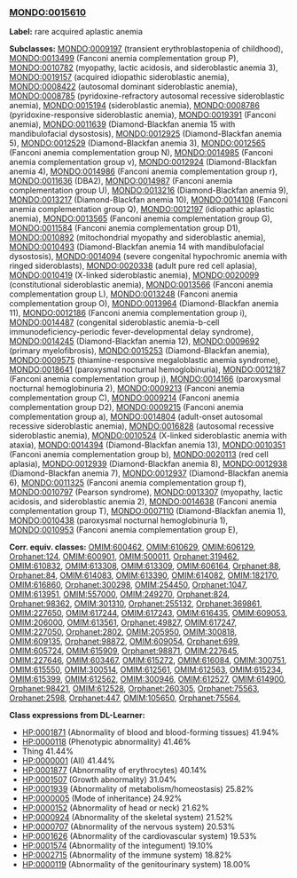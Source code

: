 
### [MONDO:0015610](http://purl.obolibrary.org/obo/MONDO_0015610)
**Label:** rare acquired aplastic anemia

**Subclasses:** [MONDO:0009197](http://purl.obolibrary.org/obo/MONDO_0009197) (transient erythroblastopenia of childhood), [MONDO:0013499](http://purl.obolibrary.org/obo/MONDO_0013499) (Fanconi anemia complementation group P), [MONDO:0010782](http://purl.obolibrary.org/obo/MONDO_0010782) (myopathy, lactic acidosis, and sideroblastic anemia 3), [MONDO:0019157](http://purl.obolibrary.org/obo/MONDO_0019157) (acquired idiopathic sideroblastic anemia), [MONDO:0008422](http://purl.obolibrary.org/obo/MONDO_0008422) (autosomal dominant sideroblastic anemia), [MONDO:0008785](http://purl.obolibrary.org/obo/MONDO_0008785) (pyridoxine-refractory autosomal recessive sideroblastic anemia), [MONDO:0015194](http://purl.obolibrary.org/obo/MONDO_0015194) (sideroblastic anemia), [MONDO:0008786](http://purl.obolibrary.org/obo/MONDO_0008786) (pyridoxine-responsive sideroblastic anemia), [MONDO:0019391](http://purl.obolibrary.org/obo/MONDO_0019391) (Fanconi anemia), [MONDO:0011639](http://purl.obolibrary.org/obo/MONDO_0011639) (Diamond-Blackfan anemia 15 with mandibulofacial dysostosis), [MONDO:0012925](http://purl.obolibrary.org/obo/MONDO_0012925) (Diamond-Blackfan anemia 5), [MONDO:0012529](http://purl.obolibrary.org/obo/MONDO_0012529) (Diamond-Blackfan anemia 3), [MONDO:0012565](http://purl.obolibrary.org/obo/MONDO_0012565) (Fanconi anemia complementation group N), [MONDO:0014985](http://purl.obolibrary.org/obo/MONDO_0014985) (Fanconi anemia complementation group v), [MONDO:0012924](http://purl.obolibrary.org/obo/MONDO_0012924) (Diamond-Blackfan anemia 4), [MONDO:0014986](http://purl.obolibrary.org/obo/MONDO_0014986) (Fanconi anemia complementation group r), [MONDO:0011636](http://purl.obolibrary.org/obo/MONDO_0011636) (DBA2), [MONDO:0014987](http://purl.obolibrary.org/obo/MONDO_0014987) (Fanconi anemia complementation group U), [MONDO:0013216](http://purl.obolibrary.org/obo/MONDO_0013216) (Diamond-Blackfan anemia 9), [MONDO:0013217](http://purl.obolibrary.org/obo/MONDO_0013217) (Diamond-Blackfan anemia 10), [MONDO:0014108](http://purl.obolibrary.org/obo/MONDO_0014108) (Fanconi anemia complementation group Q), [MONDO:0012197](http://purl.obolibrary.org/obo/MONDO_0012197) (idiopathic aplastic anemia), [MONDO:0013565](http://purl.obolibrary.org/obo/MONDO_0013565) (Fanconi anemia complementation group G), [MONDO:0011584](http://purl.obolibrary.org/obo/MONDO_0011584) (Fanconi anemia complementation group D1), [MONDO:0010892](http://purl.obolibrary.org/obo/MONDO_0010892) (mitochondrial myopathy and sideroblastic anemia), [MONDO:0010493](http://purl.obolibrary.org/obo/MONDO_0010493) (Diamond-Blackfan anemia 14 with mandibulofacial dysostosis), [MONDO:0014094](http://purl.obolibrary.org/obo/MONDO_0014094) (severe congenital hypochromic anemia with ringed sideroblasts), [MONDO:0020338](http://purl.obolibrary.org/obo/MONDO_0020338) (adult pure red cell aplasia), [MONDO:0010419](http://purl.obolibrary.org/obo/MONDO_0010419) (X-linked sideroblastic anemia), [MONDO:0020099](http://purl.obolibrary.org/obo/MONDO_0020099) (constitutional sideroblastic anemia), [MONDO:0013566](http://purl.obolibrary.org/obo/MONDO_0013566) (Fanconi anemia complementation group L), [MONDO:0013248](http://purl.obolibrary.org/obo/MONDO_0013248) (Fanconi anemia complementation group O), [MONDO:0013964](http://purl.obolibrary.org/obo/MONDO_0013964) (Diamond-Blackfan anemia 11), [MONDO:0012186](http://purl.obolibrary.org/obo/MONDO_0012186) (Fanconi anemia complementation group i), [MONDO:0014487](http://purl.obolibrary.org/obo/MONDO_0014487) (congenital sideroblastic anemia-b-cell immunodeficiency-periodic fever-developmental delay syndrome), [MONDO:0014245](http://purl.obolibrary.org/obo/MONDO_0014245) (Diamond-Blackfan anemia 12), [MONDO:0009692](http://purl.obolibrary.org/obo/MONDO_0009692) (primary myelofibrosis), [MONDO:0015253](http://purl.obolibrary.org/obo/MONDO_0015253) (Diamond-Blackfan anemia), [MONDO:0009575](http://purl.obolibrary.org/obo/MONDO_0009575) (thiamine-responsive megaloblastic anemia syndrome), [MONDO:0018641](http://purl.obolibrary.org/obo/MONDO_0018641) (paroxysmal nocturnal hemoglobinuria), [MONDO:0012187](http://purl.obolibrary.org/obo/MONDO_0012187) (Fanconi anemia complementation group j), [MONDO:0014166](http://purl.obolibrary.org/obo/MONDO_0014166) (paroxysmal nocturnal hemoglobinuria 2), [MONDO:0009213](http://purl.obolibrary.org/obo/MONDO_0009213) (Fanconi anemia complementation group C), [MONDO:0009214](http://purl.obolibrary.org/obo/MONDO_0009214) (Fanconi anemia complementation group D2), [MONDO:0009215](http://purl.obolibrary.org/obo/MONDO_0009215) (Fanconi anemia complementation group a), [MONDO:0014804](http://purl.obolibrary.org/obo/MONDO_0014804) (adult-onset autosomal recessive sideroblastic anemia), [MONDO:0016828](http://purl.obolibrary.org/obo/MONDO_0016828) (autosomal recessive sideroblastic anemia), [MONDO:0010524](http://purl.obolibrary.org/obo/MONDO_0010524) (X-linked sideroblastic anemia with ataxia), [MONDO:0014394](http://purl.obolibrary.org/obo/MONDO_0014394) (Diamond-Blackfan anemia 13), [MONDO:0010351](http://purl.obolibrary.org/obo/MONDO_0010351) (Fanconi anemia complementation group b), [MONDO:0020113](http://purl.obolibrary.org/obo/MONDO_0020113) (red cell aplasia), [MONDO:0012939](http://purl.obolibrary.org/obo/MONDO_0012939) (Diamond-Blackfan anemia 8), [MONDO:0012938](http://purl.obolibrary.org/obo/MONDO_0012938) (Diamond-Blackfan anemia 7), [MONDO:0012937](http://purl.obolibrary.org/obo/MONDO_0012937) (Diamond-Blackfan anemia 6), [MONDO:0011325](http://purl.obolibrary.org/obo/MONDO_0011325) (Fanconi anemia complementation group f), [MONDO:0010797](http://purl.obolibrary.org/obo/MONDO_0010797) (Pearson syndrome), [MONDO:0013307](http://purl.obolibrary.org/obo/MONDO_0013307) (myopathy, lactic acidosis, and sideroblastic anemia 2), [MONDO:0014638](http://purl.obolibrary.org/obo/MONDO_0014638) (Fanconi anemia complementation group T), [MONDO:0007110](http://purl.obolibrary.org/obo/MONDO_0007110) (Diamond-Blackfan anemia 1), [MONDO:0010438](http://purl.obolibrary.org/obo/MONDO_0010438) (paroxysmal nocturnal hemoglobinuria 1), [MONDO:0010953](http://purl.obolibrary.org/obo/MONDO_0010953) (Fanconi anemia complementation group E), 

**Corr. equiv. classes:** [OMIM:600462](http://purl.obolibrary.org/obo/OMIM_600462), [OMIM:610629](http://purl.obolibrary.org/obo/OMIM_610629), [OMIM:606129](http://purl.obolibrary.org/obo/OMIM_606129), [Orphanet:124](http://www.orpha.net/ORDO/Orphanet_124), [OMIM:600901](http://purl.obolibrary.org/obo/OMIM_600901), [OMIM:500011](http://purl.obolibrary.org/obo/OMIM_500011), [Orphanet:319462](http://www.orpha.net/ORDO/Orphanet_319462), [OMIM:610832](http://purl.obolibrary.org/obo/OMIM_610832), [OMIM:613308](http://purl.obolibrary.org/obo/OMIM_613308), [OMIM:613309](http://purl.obolibrary.org/obo/OMIM_613309), [OMIM:606164](http://purl.obolibrary.org/obo/OMIM_606164), [Orphanet:88](http://www.orpha.net/ORDO/Orphanet_88), [Orphanet:84](http://www.orpha.net/ORDO/Orphanet_84), [OMIM:614083](http://purl.obolibrary.org/obo/OMIM_614083), [OMIM:613390](http://purl.obolibrary.org/obo/OMIM_613390), [OMIM:614082](http://purl.obolibrary.org/obo/OMIM_614082), [OMIM:182170](http://purl.obolibrary.org/obo/OMIM_182170), [OMIM:616860](http://purl.obolibrary.org/obo/OMIM_616860), [Orphanet:300298](http://www.orpha.net/ORDO/Orphanet_300298), [OMIM:254450](http://purl.obolibrary.org/obo/OMIM_254450), [Orphanet:1047](http://www.orpha.net/ORDO/Orphanet_1047), [OMIM:613951](http://purl.obolibrary.org/obo/OMIM_613951), [OMIM:557000](http://purl.obolibrary.org/obo/OMIM_557000), [OMIM:249270](http://purl.obolibrary.org/obo/OMIM_249270), [Orphanet:824](http://www.orpha.net/ORDO/Orphanet_824), [Orphanet:98362](http://www.orpha.net/ORDO/Orphanet_98362), [OMIM:301310](http://purl.obolibrary.org/obo/OMIM_301310), [Orphanet:255132](http://www.orpha.net/ORDO/Orphanet_255132), [Orphanet:369861](http://www.orpha.net/ORDO/Orphanet_369861), [OMIM:227650](http://purl.obolibrary.org/obo/OMIM_227650), [OMIM:617244](http://purl.obolibrary.org/obo/OMIM_617244), [OMIM:617243](http://purl.obolibrary.org/obo/OMIM_617243), [OMIM:616435](http://purl.obolibrary.org/obo/OMIM_616435), [OMIM:609053](http://purl.obolibrary.org/obo/OMIM_609053), [OMIM:206000](http://purl.obolibrary.org/obo/OMIM_206000), [OMIM:613561](http://purl.obolibrary.org/obo/OMIM_613561), [Orphanet:49827](http://www.orpha.net/ORDO/Orphanet_49827), [OMIM:617247](http://purl.obolibrary.org/obo/OMIM_617247), [OMIM:227050](http://purl.obolibrary.org/obo/OMIM_227050), [Orphanet:2802](http://www.orpha.net/ORDO/Orphanet_2802), [OMIM:205950](http://purl.obolibrary.org/obo/OMIM_205950), [OMIM:300818](http://purl.obolibrary.org/obo/OMIM_300818), [OMIM:609135](http://purl.obolibrary.org/obo/OMIM_609135), [Orphanet:98872](http://www.orpha.net/ORDO/Orphanet_98872), [OMIM:609054](http://purl.obolibrary.org/obo/OMIM_609054), [Orphanet:699](http://www.orpha.net/ORDO/Orphanet_699), [OMIM:605724](http://purl.obolibrary.org/obo/OMIM_605724), [OMIM:615909](http://purl.obolibrary.org/obo/OMIM_615909), [Orphanet:98871](http://www.orpha.net/ORDO/Orphanet_98871), [OMIM:227645](http://purl.obolibrary.org/obo/OMIM_227645), [OMIM:227646](http://purl.obolibrary.org/obo/OMIM_227646), [OMIM:603467](http://purl.obolibrary.org/obo/OMIM_603467), [OMIM:615272](http://purl.obolibrary.org/obo/OMIM_615272), [OMIM:616084](http://purl.obolibrary.org/obo/OMIM_616084), [OMIM:300751](http://purl.obolibrary.org/obo/OMIM_300751), [OMIM:615550](http://purl.obolibrary.org/obo/OMIM_615550), [OMIM:300514](http://purl.obolibrary.org/obo/OMIM_300514), [OMIM:612561](http://purl.obolibrary.org/obo/OMIM_612561), [OMIM:612563](http://purl.obolibrary.org/obo/OMIM_612563), [OMIM:615234](http://purl.obolibrary.org/obo/OMIM_615234), [OMIM:615399](http://purl.obolibrary.org/obo/OMIM_615399), [OMIM:612562](http://purl.obolibrary.org/obo/OMIM_612562), [OMIM:300946](http://purl.obolibrary.org/obo/OMIM_300946), [OMIM:612527](http://purl.obolibrary.org/obo/OMIM_612527), [OMIM:614900](http://purl.obolibrary.org/obo/OMIM_614900), [Orphanet:98421](http://www.orpha.net/ORDO/Orphanet_98421), [OMIM:612528](http://purl.obolibrary.org/obo/OMIM_612528), [Orphanet:260305](http://www.orpha.net/ORDO/Orphanet_260305), [Orphanet:75563](http://www.orpha.net/ORDO/Orphanet_75563), [Orphanet:2598](http://www.orpha.net/ORDO/Orphanet_2598), [Orphanet:447](http://www.orpha.net/ORDO/Orphanet_447), [OMIM:105650](http://purl.obolibrary.org/obo/OMIM_105650), [Orphanet:75564](http://www.orpha.net/ORDO/Orphanet_75564), 

**Class expressions from DL-Learner:**

- [HP:0001871](http://purl.obolibrary.org/obo/HP_0001871) (Abnormality of blood and blood-forming tissues) 41.94%
- [HP:0000118](http://purl.obolibrary.org/obo/HP_0000118) (Phenotypic abnormality) 41.46%
- Thing 41.44%
- [HP:0000001](http://purl.obolibrary.org/obo/HP_0000001) (All) 41.44%
- [HP:0001877](http://purl.obolibrary.org/obo/HP_0001877) (Abnormality of erythrocytes) 40.14%
- [HP:0001507](http://purl.obolibrary.org/obo/HP_0001507) (Growth abnormality) 31.04%
- [HP:0001939](http://purl.obolibrary.org/obo/HP_0001939) (Abnormality of metabolism/homeostasis) 25.82%
- [HP:0000005](http://purl.obolibrary.org/obo/HP_0000005) (Mode of inheritance) 24.92%
- [HP:0000152](http://purl.obolibrary.org/obo/HP_0000152) (Abnormality of head or neck) 21.62%
- [HP:0000924](http://purl.obolibrary.org/obo/HP_0000924) (Abnormality of the skeletal system) 21.52%
- [HP:0000707](http://purl.obolibrary.org/obo/HP_0000707) (Abnormality of the nervous system) 20.53%
- [HP:0001626](http://purl.obolibrary.org/obo/HP_0001626) (Abnormality of the cardiovascular system) 19.53%
- [HP:0001574](http://purl.obolibrary.org/obo/HP_0001574) (Abnormality of the integument) 19.10%
- [HP:0002715](http://purl.obolibrary.org/obo/HP_0002715) (Abnormality of the immune system) 18.82%
- [HP:0000119](http://purl.obolibrary.org/obo/HP_0000119) (Abnormality of the genitourinary system) 18.00%


